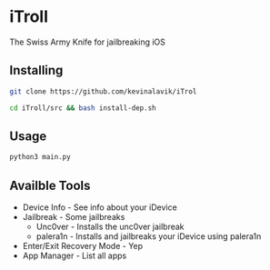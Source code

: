# iTroll
The Swiss Army Knife for jailbreaking iOS

## Installing
```bash
git clone https://github.com/kevinalavik/iTrol
```
```bash
cd iTroll/src && bash install-dep.sh 
```

## Usage 
```bash
python3 main.py
```

## Availble Tools
- Device Info - See info about your iDevice
- Jailbreak - Some jailbreaks
  - Unc0ver - Installs the unc0ver jailbreak
  - palera1n - Installs and jailbreaks your iDevice using palera1n
- Enter/Exit Recovery Mode - Yep
- App Manager - List all apps

